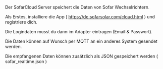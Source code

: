 Der SofarCloud Server speichert die Daten von Sofar Wechselrichtern.

Als Erstes, installiere die App ( https://de.sofarsolar.com/cloud.html ) und registriere dich.

Die Logindaten musst du dann im Adapter eintragen (Email & Passwort).

Die Daten können auf Wunsch per MQTT an ein anderes System gesendet werden.

Die empfangenen Daten können zusätzlich als JSON gespeichert werden ( sofar_realtime.json )

